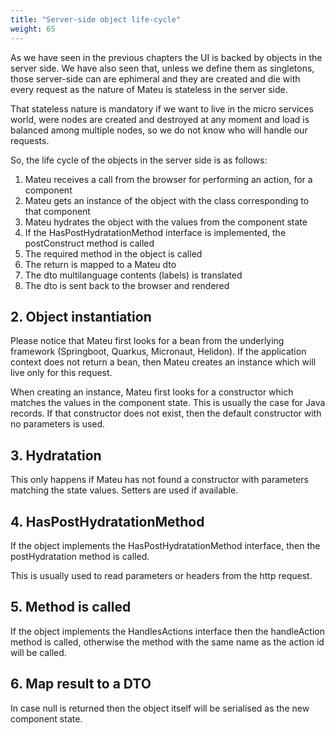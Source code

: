 ```yaml
---
title: "Server-side object life-cycle"
weight: 65
---
```


As we have seen in the previous chapters the UI is backed by objects in the server side. We have also seen that, unless 
we define them as singletons, those server-side can are ephimeral and they are created and die with every request as the
nature of Mateu is stateless in the server side. 

That stateless nature is mandatory if we want to live in the micro services world, were nodes are created and destroyed 
at any moment and load is balanced among multiple nodes, so we do not know who will handle our requests.   

So, the life cycle of the objects in the server side is as follows:

1. Mateu receives a call from the browser for performing an action, for a component
2. Mateu gets an instance of the object with the class corresponding to that component  
3. Mateu hydrates the object with the values from the component state
4. If the HasPostHydratationMethod interface is implemented, the postConstruct method is called
5. The required method in the object is called
6. The return is mapped to a Mateu dto
7. The dto multilanguage contents (labels) is translated
8. The dto is sent back to the browser and rendered

## 2. Object instantiation

Please notice that Mateu first looks for a bean from the underlying framework (Springboot, Quarkus, Micronaut, Helidon). 
If the application context does not return a bean, then Mateu creates an instance which will live only for this request.

When creating an instance, Mateu first looks for a constructor which matches the values in the component state. This is 
usually the case for Java records. If that constructor does not exist, then the default constructor with no parameters 
is used.

## 3. Hydratation

This only happens if Mateu has not found a constructor with parameters matching the state values. Setters are used if available. 

## 4. HasPostHydratationMethod

If the object implements the HasPostHydratationMethod interface, then the postHydratation method is called.

This is usually used to read parameters or headers from the http request.

## 5. Method is called

If the object implements the HandlesActions interface then the handleAction method is called, otherwise the method with 
the same name as the action id will be called.

## 6. Map result to a DTO

In case null is returned then the object itself will be serialised as the new component state.
